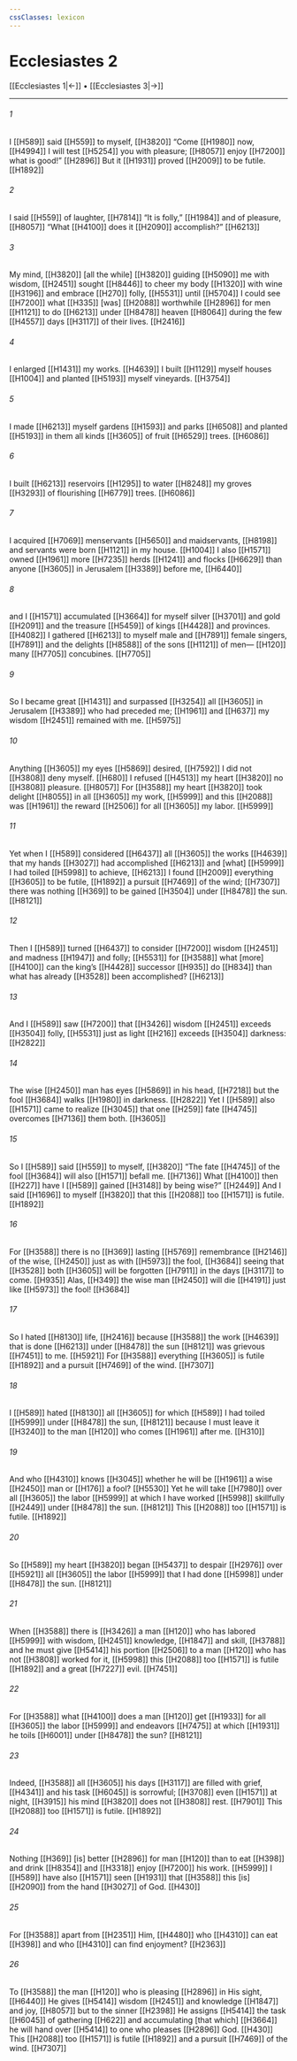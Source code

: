 ```yaml
---
cssClasses: lexicon
---
```


# Ecclesiastes 2

[[Ecclesiastes 1|←]] • [[Ecclesiastes 3|→]]

---

###### 1
I [[H589]] said [[H559]] to myself, [[H3820]] “Come [[H1980]] now, [[H4994]] I will test [[H5254]] you with pleasure; [[H8057]] enjoy [[H7200]] what is good!” [[H2896]] But it [[H1931]] proved [[H2009]] to be futile. [[H1892]]

###### 2
I said [[H559]] of laughter, [[H7814]] “It is folly,” [[H1984]] and of pleasure, [[H8057]] “What [[H4100]] does it [[H2090]] accomplish?” [[H6213]]

###### 3
My mind, [[H3820]] [all the while] [[H3820]] guiding [[H5090]] me with wisdom, [[H2451]] sought [[H8446]] to cheer my body [[H1320]] with wine [[H3196]] and embrace [[H270]] folly, [[H5531]] until [[H5704]] I could see [[H7200]] what [[H335]] [was] [[H2088]] worthwhile [[H2896]] for men [[H1121]] to do [[H6213]] under [[H8478]] heaven [[H8064]] during the few [[H4557]] days [[H3117]] of their lives. [[H2416]]

###### 4
I enlarged [[H1431]] my works. [[H4639]] I built [[H1129]] myself  houses [[H1004]] and planted [[H5193]] myself  vineyards. [[H3754]]

###### 5
I made [[H6213]] myself  gardens [[H1593]] and parks [[H6508]] and planted [[H5193]] in them  all kinds [[H3605]] of fruit [[H6529]] trees. [[H6086]]

###### 6
I built [[H6213]] reservoirs [[H1295]] to water [[H8248]] my groves [[H3293]] of flourishing [[H6779]] trees. [[H6086]]

###### 7
I acquired [[H7069]] menservants [[H5650]] and maidservants, [[H8198]] and servants were born [[H1121]] in my house. [[H1004]] I also [[H1571]] owned [[H1961]] more [[H7235]] herds [[H1241]] and flocks [[H6629]] than anyone [[H3605]] in Jerusalem [[H3389]] before me, [[H6440]]

###### 8
and I [[H1571]] accumulated [[H3664]] for myself  silver [[H3701]] and gold [[H2091]] and the treasure [[H5459]] of kings [[H4428]] and provinces. [[H4082]] I gathered [[H6213]] to myself  male and [[H7891]] female singers, [[H7891]] and the delights [[H8588]] of the sons [[H1121]] of men— [[H120]] many [[H7705]] concubines. [[H7705]]

###### 9
So I became great [[H1431]] and surpassed [[H3254]] all [[H3605]] in Jerusalem [[H3389]] who had preceded me; [[H1961]] and [[H637]] my wisdom [[H2451]] remained with me. [[H5975]]

###### 10
Anything [[H3605]] my eyes [[H5869]] desired, [[H7592]] I did not [[H3808]] deny myself. [[H680]] I refused [[H4513]] my heart [[H3820]] no [[H3808]] pleasure. [[H8057]] For [[H3588]] my heart [[H3820]] took delight [[H8055]] in all [[H3605]] my work, [[H5999]] and this [[H2088]] was [[H1961]] the reward [[H2506]] for all [[H3605]] my labor. [[H5999]]

###### 11
Yet when I [[H589]] considered [[H6437]] all [[H3605]] the works [[H4639]] that my hands [[H3027]] had accomplished [[H6213]] and [what] [[H5999]] I had toiled [[H5998]] to achieve, [[H6213]] I found [[H2009]] everything [[H3605]] to be futile, [[H1892]] a pursuit [[H7469]] of the wind; [[H7307]] there was nothing [[H369]] to be gained [[H3504]] under [[H8478]] the sun. [[H8121]]

###### 12
Then I [[H589]] turned [[H6437]] to consider [[H7200]] wisdom [[H2451]] and madness [[H1947]] and folly; [[H5531]] for [[H3588]] what [more] [[H4100]] can the king’s [[H4428]] successor [[H935]] do [[H834]] than what has already [[H3528]] been accomplished? [[H6213]]

###### 13
And I [[H589]] saw [[H7200]] that [[H3426]] wisdom [[H2451]] exceeds [[H3504]] folly, [[H5531]] just as light [[H216]] exceeds [[H3504]] darkness: [[H2822]]

###### 14
The wise [[H2450]] man has eyes [[H5869]] in his head, [[H7218]] but the fool [[H3684]] walks [[H1980]] in darkness. [[H2822]] Yet I [[H589]] also [[H1571]] came to realize [[H3045]] that one [[H259]] fate [[H4745]] overcomes [[H7136]] them both. [[H3605]]

###### 15
So I [[H589]] said [[H559]] to myself, [[H3820]] “The fate [[H4745]] of the fool [[H3684]] will also [[H1571]] befall me. [[H7136]] What [[H4100]] then [[H227]] have I [[H589]] gained [[H3148]] by being wise?” [[H2449]] And I said [[H1696]] to myself [[H3820]] that this [[H2088]] too [[H1571]] is futile. [[H1892]]

###### 16
For [[H3588]] there is no [[H369]] lasting [[H5769]] remembrance [[H2146]] of the wise, [[H2450]] just as with [[H5973]] the fool, [[H3684]] seeing that [[H3528]] both [[H3605]] will be forgotten [[H7911]] in the days [[H3117]] to come. [[H935]] Alas, [[H349]] the wise man [[H2450]] will die [[H4191]] just like [[H5973]] the fool! [[H3684]]

###### 17
So I hated [[H8130]] life, [[H2416]] because [[H3588]] the work [[H4639]] that is done [[H6213]] under [[H8478]] the sun [[H8121]] was grievous [[H7451]] to me. [[H5921]] For [[H3588]] everything [[H3605]] is futile [[H1892]] and a pursuit [[H7469]] of the wind. [[H7307]]

###### 18
I [[H589]] hated [[H8130]] all [[H3605]] for which [[H589]] I had toiled [[H5999]] under [[H8478]] the sun, [[H8121]] because I must leave it [[H3240]] to the man [[H120]] who comes [[H1961]] after me. [[H310]]

###### 19
And who [[H4310]] knows [[H3045]] whether he will be [[H1961]] a wise [[H2450]] man or [[H176]] a fool? [[H5530]] Yet he will take [[H7980]] over all [[H3605]] the labor [[H5999]] at which I have worked [[H5998]] skillfully [[H2449]] under [[H8478]] the sun. [[H8121]] This [[H2088]] too [[H1571]] is futile. [[H1892]]

###### 20
So [[H589]] my heart [[H3820]] began [[H5437]] to despair [[H2976]] over [[H5921]] all [[H3605]] the labor [[H5999]] that I had done [[H5998]] under [[H8478]] the sun. [[H8121]]

###### 21
When [[H3588]] there is [[H3426]] a man [[H120]] who has labored [[H5999]] with wisdom, [[H2451]] knowledge, [[H1847]] and skill, [[H3788]] and he must give [[H5414]] his portion [[H2506]] to a man [[H120]] who has not [[H3808]] worked for it, [[H5998]] this [[H2088]] too [[H1571]] is futile [[H1892]] and a great [[H7227]] evil. [[H7451]]

###### 22
For [[H3588]] what [[H4100]] does a man [[H120]] get [[H1933]] for all [[H3605]] the labor [[H5999]] and endeavors [[H7475]] at which [[H1931]] he toils [[H6001]] under [[H8478]] the sun? [[H8121]]

###### 23
Indeed, [[H3588]] all [[H3605]] his days [[H3117]] are filled with grief, [[H4341]] and his task [[H6045]] is sorrowful; [[H3708]] even [[H1571]] at night, [[H3915]] his mind [[H3820]] does not [[H3808]] rest. [[H7901]] This [[H2088]] too [[H1571]] is futile. [[H1892]]

###### 24
Nothing [[H369]] [is] better [[H2896]] for man [[H120]] than to eat [[H398]] and drink [[H8354]] and [[H3318]] enjoy [[H7200]] his work. [[H5999]] I [[H589]] have also [[H1571]] seen [[H1931]] that [[H3588]] this [is] [[H2090]] from the hand [[H3027]] of God. [[H430]]

###### 25
For [[H3588]] apart from [[H2351]] Him, [[H4480]] who [[H4310]] can eat [[H398]] and who [[H4310]] can find enjoyment? [[H2363]]

###### 26
To [[H3588]] the man [[H120]] who is pleasing [[H2896]] in His sight, [[H6440]] He gives [[H5414]] wisdom [[H2451]] and knowledge [[H1847]] and joy, [[H8057]] but to the sinner [[H2398]] He assigns [[H5414]] the task [[H6045]] of gathering [[H622]] and accumulating [that which] [[H3664]] he will hand over [[H5414]] to one who pleases [[H2896]] God. [[H430]] This [[H2088]] too [[H1571]] is futile [[H1892]] and a pursuit [[H7469]] of the wind. [[H7307]]

